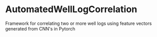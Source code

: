 # AutomatedWellLogCorrelation
Framework for correlating two or more well logs using feature vectors generated from CNN's in Pytorch

